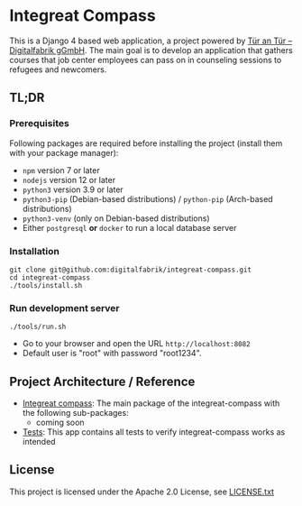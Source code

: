 # Integreat Compass

This is a Django 4 based web application, a project powered by [Tür an Tür – Digitalfabrik gGmbH](https://tuerantuer.de/digitalfabrik/). The main goal is to develop an application that gathers courses that job center employees can pass on in counseling sessions to refugees and newcomers.

## TL;DR

### Prerequisites

Following packages are required before installing the project (install them with your package manager):

* `npm` version 7 or later
* `nodejs` version 12 or later
* `python3` version 3.9 or later
* `python3-pip` (Debian-based distributions) / `python-pip` (Arch-based distributions)
* `python3-venv` (only on Debian-based distributions)
* Either `postgresql` **or** `docker` to run a local database server

### Installation

````
git clone git@github.com:digitalfabrik/integreat-compass.git
cd integreat-compass
./tools/install.sh
````

### Run development server

````
./tools/run.sh
````

* Go to your browser and open the URL `http://localhost:8082`
* Default user is "root" with password "root1234".

## Project Architecture / Reference


- [Integreat compass](integreat_compasss): The main package of the integreat-compass with the following sub-packages:
  - coming soon
- [Tests](tests): This app contains all tests to verify integreat-compass works as intended


## License

This project is licensed under the Apache 2.0 License, see [LICENSE.txt](./LICENSE.txt)
